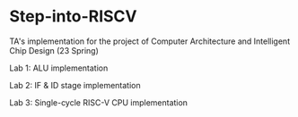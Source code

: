 # Step-into-RISCV
TA's implementation for the project of Computer Architecture and Intelligent Chip Design (23 Spring)

Lab 1: ALU implementation

Lab 2: IF & ID stage implementation

Lab 3: Single-cycle RISC-V CPU implementation
